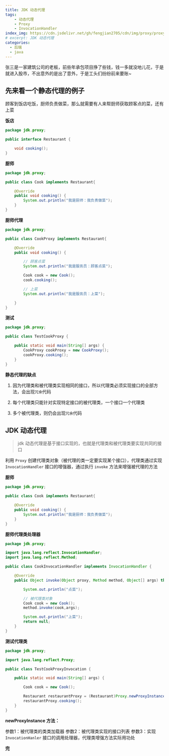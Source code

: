 ```yaml
---
title: JDK 动态代理
tags: 
    - 动态代理
    - Proxy
    - InvocationHandler
index_img: https://cdn.jsdelivr.net/gh/fengjian2705/cdn/img/proxy/proxy01.jpg
# excerpt: JDK 动态代理
categories:
  - 后端
  - java
---
```


张三是一家建筑公司的老板，前些年承包项目挣了些钱，钱一多就没地儿花，于是就进入股市，不出意外的是出了意外，于是工头们纷纷前来要账~

## 先来看一个静态代理的例子

顾客到饭店吃饭，厨师负责做菜，那么就需要有人来帮厨师获取顾客点的菜，还有上菜

**饭店**

```java
package jdk.proxy;

public interface Restaurant {

    void cooking();
}

```

**厨师**

```java
package jdk.proxy;

public class Cook implements Restaurant{

    @Override
    public void cooking() {
        System.out.println("我是厨师：我负责做菜");
    }
}

```

**厨师代理**

```java
package jdk.proxy;

public class CookProxy implements Restaurant{

    @Override
    public void cooking() {

        // 顾客点菜
        System.out.println("我是服务员：顾客点菜");

        Cook cook = new Cook();
        cook.cooking();

        // 上菜
        System.out.println("我是服务员：上菜");

    }
}

```

**测试**

```java
package jdk.proxy;

public class TestCookProxy {

    public static void main(String[] args) {
        CookProxy cookProxy = new CookProxy();
        cookProxy.cooking();
    }
}

```

**静态代理的缺点**

1. 因为代理类和被代理类实现相同的接口，所以代理类必须实现接口的全部方法，会出现`冗余`代码

2. 每个代理类只能针对实现特定接口的被代理类，一个接口一个代理类

3. 多个被代理类，则仍会出现`冗余`代码

## JDK 动态代理

> jdk 动态代理是基于接口实现的，也就是代理类和被代理类要实现共同的接口

利用 `Proxy` 创建代理类对象（被代理的类一定要实现某个接口），代理类通过实现 `InvocationHandler` 接口的增强器，通过执行 `invoke` 方法来增强被代理的方法

**厨师**

```java
package jdk.proxy;

public class Cook implements Restaurant{

    @Override
    public void cooking() {
        System.out.println("我是厨师：我负责做菜");
    }
}

```

**厨师代理类处理器**

```java
package jdk.proxy;

import java.lang.reflect.InvocationHandler;
import java.lang.reflect.Method;

public class CookInvocationHandler implements InvocationHandler {

    @Override
    public Object invoke(Object proxy, Method method, Object[] args) throws Throwable {

        System.out.println("点菜");

        // 被代理类对象
        Cook cook = new Cook();
        method.invoke(cook,args);

        System.out.println("上菜");
        return null;
    }
}

```

**测试代理类**

```java
package jdk.proxy;

import java.lang.reflect.Proxy;

public class TestCookProxyInvocation {

    public static void main(String[] args) {

        Cook cook = new Cook();

        Restaurant restaurantProxy = (Restaurant)Proxy.newProxyInstance(cook.getClass().getClassLoader(), cook.getClass().getInterfaces(), new CookInvocationHandler());
        restaurantProxy.cooking();
    }
}

```

**newProxyInstance 方法：**

参数1：被代理类的类类加载器
参数2：被代理类实现的接口列表
参数3：实现 `InvocationHanler` 接口的调用处理器，代理类增强方法实际用功处


__完__
